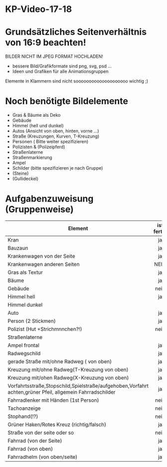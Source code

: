 # KP-Video-17-18

# Grundsätzliches Seitenverhältnis von 16:9 beachten!
BILDER NICHT IM JPEG FORMAT HOCHLADEN!
- bessere Bild/Grafikformate sind png, svg, psd ...
- Ideen und Grafiken für alle Animationsgruppen

Elemente in Klammern sind nicht soooooooooooooooooooo wichtig ;)

# Noch benötigte Bildelemente
- Gras & Bäume als Deko
- Gebäude
- Himmel (hell und dunkel)
- Autos (Ansicht von oben, hinten, vorne ...)
- Straße (Kreuzungen, Kurven, T-Kreuzung)
- Personen (  Bitte weiter spezifizieren)
- Polizisten & (Polizeipferd)
- Straßenlaterne
- Straßenmarkierung
- Ampel
- Schilder (bitte spezifizieren je nach Gruppe)
- (Steine)
- (Gullideckel)




# Aufgabenzuweisung (Gruppenweise)



| Element   |    ist fertig      |  Gruppe | Lizenz |
|----------|:-------------:|------:|:----------:|
| Kran |  ja | 2 | selbstgemacht|
| Bauzaun |    ja   |   2 |selbstgemacht|
| Krankenwagen von der Seite | ja |    2 |selbstgemacht|
| Krankenwagen anderen Seiten | NEIN |    2 |selbstgemacht|
| Gras  als Textur  |  ja  |     ||
| Bäume   |  ja  | 1    |angegeben|
| Gebäude     |  nein  |  2   |sestgemacht|
| Himmel hell  |ja    | 4    |Selbstgemacht|
| Himmel dunkel  |    |     ||
| Auto  |  ja  |   1/3  | angegeben/Selbstgemacht|
| Person  (2 Stickmen) |  ja  | 2    ||
| Polizist (Hut +Strichmnnchen?!) |  nein  |  2   ||
| Straßenlaterne |    |     ||
| Ampel   frontal| ja   |  4   |selbstgemacht|
| Radwegschild | ja   | 1    | angegeben |
| gerade Straße mit/ohne Radweg ( von oben) | ja   |  3   |Selbst|
| Kreuzung mit/ohne Radweg(T-Kreuzung von oben) | ja   |  3   |selbstgemacht|
| Kreuzung mit/ohen Radweg(X-Kreuzung von oben) | ja |   3 |selbstgemacht|
| Vorfahrtsstraße,Stopschild,Spielstraße/aufgehoben,Vorfahrt achten,grüner Pfeil, allgemein Fahrradschilder | ja | 3 | selbstgemacht|
| Fahrradlenker mit Händen (1st Person) | nein |   ||
| Tachoanzeige | nein |   ||
| Stophand(!?) | nein |   ||
| Grüner Haken/Rotes Kreuz (richtig/falsch) | ja |  4 |selbstgemacht|
| Straße von der seite oder so | nein |    2 ||
| Fahrrad (von der Seite) | ja | 1  | angegeben |
| Fahrrad (von oben) | ja |4 |selbstgemacht|
| Fahrradhelm (von oben/seite) | ja | 1 | selbstgemacht |
